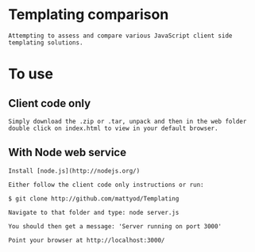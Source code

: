 # Templating comparison
    Attempting to assess and compare various JavaScript client side templating solutions.

# To use

## Client code only

    Simply download the .zip or .tar, unpack and then in the web folder double click on index.html to view in your default browser.

## With Node web service

    Install [node.js](http://nodejs.org/)
    
    Either follow the client code only instructions or run:
    
    $ git clone http://github.com/mattyod/Templating

    Navigate to that folder and type: node server.js

    You should then get a message: 'Server running on port 3000'

    Point your browser at http://localhost:3000/